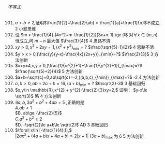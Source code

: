###### 不等式
101. $a > b\ge 2,$证明$\frac{1}{2}+\frac{2}{ab} > \frac{1}{a}+\frac{1}{b}$不成立		2	小题思维
102. 设 $m < \frac{1}{4},(4x^2+m-\frac{1}{2})(3x+n-1) \ge 0$ 对$\forall x \in (m,n)$ 恒成立,问 $m-n$ 最大值	$\frac{3}{4}$	4	思路不清
103. $xy > 0,x^{2}+2xy=1,(x^{2}+y^{2})_{\min}=?$	$\frac{\sqrt{5}-1}{2}$	4	思路不清
104. $y > x > 0,(\frac{y}{y-x}-\frac{4x}{2x+y})_{\min}=?$	$\frac{2}{3}$	3	方法创新
105. $x+y=4,x,y > 0,(\frac{1}{x^{2}+1}+\frac{1}{y^{2}+1})_{\max}=?$	$\frac{\sqrt{5}+2}{4}$	5	方法创新
106. $a+b+\sqrt{c}=0,ab\sqrt{c}=-2,((a,b,c)_{\min})_{\max}=?$	-2	4	方法创新
107. $a,b > 0,ab+2a+b=16,(a+b)_{\min}=?$	$6\sqrt{2}-3$	3	基础回归
108. $x,y\in \mathbb{R},x^{2} + y^{2}-\frac{2}{3}xy=2,$ 证明： $y-x\le \sqrt{3}$	略	4	方法创新
109. $\exists a,b,3a^{2}+b^{2}+4ab=5$ ,正确的是<br>$A. ab < 1$ <br>$B. ab\ge -\frac{2}{5}$ <br>$C. a^{2}+b^{2}\ge 2$ <br>$D. -\sqrt{2}\le a+b\le \sqrt{2}$	AD	3	基础回归
110. $\forall x\in [-\frac{1}{4},1],$ <br> $\left\vert 2ax^{2}+(4a+b)x+4a+b\right\vert \le 2\left\vert x+1 \right\vert$ $(3a+b)_{\max}$ 为	6	5	方法创新
